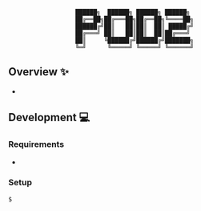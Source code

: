 <div align='center'>

```
██████╗  ██████╗ ██████╗ ██████╗ 
██╔══██╗██╔═══██╗██╔══██╗╚════██╗
██████╔╝██║   ██║██║  ██║ █████╔╝
██╔═══╝ ██║   ██║██║  ██║██╔═══╝ 
██║     ╚██████╔╝██████╔╝███████╗
╚═╝      ╚═════╝ ╚═════╝ ╚══════╝
```

</div>

## Overview :sparkles:
- 

## Development :computer:

### Requirements
- 

### Setup
```sh
$
```

